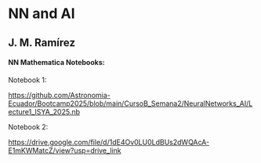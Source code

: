 # NN and AI
## J. M. Ramírez

#### NN Mathematica Notebooks:

Notebook 1:

https://github.com/Astronomia-Ecuador/Bootcamp2025/blob/main/CursoB_Semana2/NeuralNetworks_AI/Lecture1_ISYA_2025.nb

Notebook 2:

https://drive.google.com/file/d/1dE4Ov0LU0LdBUs2dWQAcA-E1mKWMatcZ/view?usp=drive_link
